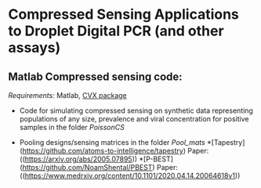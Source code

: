 # Compressed Sensing Applications to Droplet Digital PCR (and other assays)

## Matlab Compressed sensing code:
*Requirements:* Matlab, [CVX package](http://cvxr.com/cvx/)

* Code for simulating compressed sensing on synthetic data representing populations of any size, prevalence and viral concentration for positive samples in the folder *PoissonCS*

* Pooling designs/sensing matrices in the folder *Pool_mats* 
    *[Tapestry] (https://github.com/atoms-to-intelligence/tapestry) Paper: ((https://arxiv.org/abs/2005.07895)) 
    *[P-BEST] (https://github.com/NoamShental/PBEST) Paper:((https://www.medrxiv.org/content/10.1101/2020.04.14.20064618v1))




 
